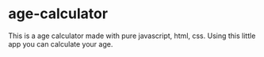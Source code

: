 # age-calculator
This is a age calculator made with pure javascript, html, css. Using this little app you can calculate your age.
